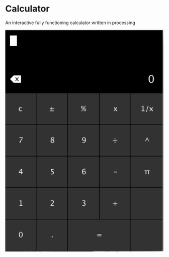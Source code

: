 # Calculator
An interactive fully functioning calculator written in processing

![Calculator App](https://github.com/zgreenberg02/calculator/blob/master/calc.png)
